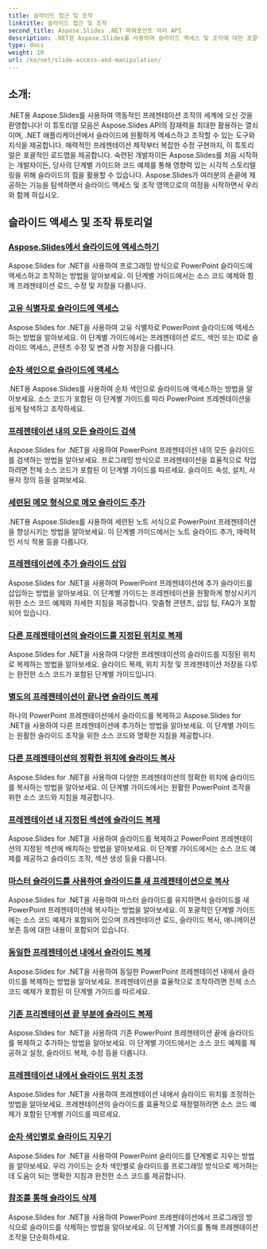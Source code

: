 ```yaml
---
title: 슬라이드 접근 및 조작
linktitle: 슬라이드 접근 및 조작
second_title: Aspose.Slides .NET 파워포인트 처리 API
description: .NET용 Aspose.Slides를 사용하여 슬라이드 액세스 및 조작에 대한 포괄적인 튜토리얼을 살펴보세요. 프로그래밍 방식으로 프레젠테이션을 생성, 수정 및 향상하는 방법을 알아보세요.
type: docs
weight: 10
url: /ko/net/slide-access-and-manipulation/
---
```

## 소개:

.NET용 Aspose.Slides를 사용하여 역동적인 프레젠테이션 조작의 세계에 오신 것을 환영합니다! 이 튜토리얼 모음은 Aspose.Slides API의 잠재력을 최대한 활용하는 열쇠이며, .NET 애플리케이션에서 슬라이드에 원활하게 액세스하고 조작할 수 있는 도구와 지식을 제공합니다. 매력적인 프레젠테이션 제작부터 복잡한 수정 구현까지, 이 튜토리얼은 포괄적인 로드맵을 제공합니다. 숙련된 개발자이든 Aspose.Slides를 처음 시작하는 개발자이든, 당사의 단계별 가이드와 코드 예제를 통해 영향력 있는 시각적 스토리텔링을 위해 슬라이드의 힘을 활용할 수 있습니다. Aspose.Slides가 여러분의 손끝에 제공하는 기능을 탐색하면서 슬라이드 액세스 및 조작 영역으로의 여정을 시작하면서 우리와 함께 하십시오.

## 슬라이드 액세스 및 조작 튜토리얼
### [Aspose.Slides에서 슬라이드에 액세스하기](./accessing-slides/)
Aspose.Slides for .NET을 사용하여 프로그래밍 방식으로 PowerPoint 슬라이드에 액세스하고 조작하는 방법을 알아보세요. 이 단계별 가이드에서는 소스 코드 예제와 함께 프레젠테이션 로드, 수정 및 저장을 다룹니다.
### [고유 식별자로 슬라이드에 액세스](./access-slide-by-id/)
Aspose.Slides for .NET을 사용하여 고유 식별자로 PowerPoint 슬라이드에 액세스하는 방법을 알아보세요. 이 단계별 가이드에서는 프레젠테이션 로드, 색인 또는 ID로 슬라이드 액세스, 콘텐츠 수정 및 변경 사항 저장을 다룹니다.
### [순차 색인으로 슬라이드에 액세스](./access-slide-by-index/)
.NET용 Aspose.Slides를 사용하여 순차 색인으로 슬라이드에 액세스하는 방법을 알아보세요. 소스 코드가 포함된 이 단계별 가이드를 따라 PowerPoint 프레젠테이션을 쉽게 탐색하고 조작하세요.
### [프레젠테이션 내의 모든 슬라이드 검색](./access-all-slides/)
Aspose.Slides for .NET을 사용하여 PowerPoint 프레젠테이션 내의 모든 슬라이드를 검색하는 방법을 알아보세요. 프로그래밍 방식으로 프레젠테이션을 효율적으로 작업하려면 전체 소스 코드가 포함된 이 단계별 가이드를 따르세요. 슬라이드 속성, 설치, 사용자 정의 등을 살펴보세요.
### [세련된 메모 형식으로 메모 슬라이드 추가](./add-notes-slide-with-notes-style/)
.NET용 Aspose.Slides를 사용하여 세련된 노트 서식으로 PowerPoint 프레젠테이션을 향상시키는 방법을 알아보세요. 이 단계별 가이드에서는 노트 슬라이드 추가, 매력적인 서식 적용 등을 다룹니다.
### [프레젠테이션에 추가 슬라이드 삽입](./add-slides/)
Aspose.Slides for .NET을 사용하여 PowerPoint 프레젠테이션에 추가 슬라이드를 삽입하는 방법을 알아보세요. 이 단계별 가이드는 프레젠테이션을 원활하게 향상시키기 위한 소스 코드 예제와 자세한 지침을 제공합니다. 맞춤형 콘텐츠, 삽입 팁, FAQ가 포함되어 있습니다.
### [다른 프레젠테이션의 슬라이드를 지정된 위치로 복제](./clone-slide-from-another-presentation-specified-position/)
Aspose.Slides for .NET을 사용하여 다양한 프레젠테이션의 슬라이드를 지정된 위치로 복제하는 방법을 알아보세요. 슬라이드 복제, 위치 지정 및 프레젠테이션 저장을 다루는 완전한 소스 코드가 포함된 단계별 가이드입니다.
### [별도의 프레젠테이션이 끝나면 슬라이드 복제](./clone-slide-end-of-another-presentation/)
하나의 PowerPoint 프레젠테이션에서 슬라이드를 복제하고 Aspose.Slides for .NET을 사용하여 다른 프레젠테이션에 추가하는 방법을 알아보세요. 이 단계별 가이드는 원활한 슬라이드 조작을 위한 소스 코드와 명확한 지침을 제공합니다.
### [다른 프레젠테이션의 정확한 위치에 슬라이드 복사](./clone-slide-to-specific-position-in-another-presentation/)
Aspose.Slides for .NET을 사용하여 다양한 프레젠테이션의 정확한 위치에 슬라이드를 복사하는 방법을 알아보세요. 이 단계별 가이드에서는 원활한 PowerPoint 조작을 위한 소스 코드와 지침을 제공합니다.
### [프레젠테이션 내 지정된 섹션에 슬라이드 복제](./clone-slide-into-specified-section/)
Aspose.Slides for .NET을 사용하여 슬라이드를 복제하고 PowerPoint 프레젠테이션의 지정된 섹션에 배치하는 방법을 알아보세요. 이 단계별 가이드에서는 소스 코드 예제를 제공하고 슬라이드 조작, 섹션 생성 등을 다룹니다.
### [마스터 슬라이드를 사용하여 슬라이드를 새 프레젠테이션으로 복사](./clone-slide-to-another-presentation-with-master/)
Aspose.Slides for .NET을 사용하여 마스터 슬라이드를 유지하면서 슬라이드를 새 PowerPoint 프레젠테이션에 복사하는 방법을 알아보세요. 이 포괄적인 단계별 가이드에는 소스 코드 예제가 포함되어 있으며 프레젠테이션 로드, 슬라이드 복사, 애니메이션 보존 등에 대한 내용이 포함되어 있습니다.
### [동일한 프레젠테이션 내에서 슬라이드 복제](./clone-slide-within-same-presentation/)
Aspose.Slides for .NET을 사용하여 동일한 PowerPoint 프레젠테이션 내에서 슬라이드를 복제하는 방법을 알아보세요. 프레젠테이션을 효율적으로 조작하려면 전체 소스 코드 예제가 포함된 이 단계별 가이드를 따르세요.
### [기존 프리젠테이션 끝 부분에 슬라이드 복제](./clone-slide-within-same-presentation-to-end/)
Aspose.Slides for .NET을 사용하여 기존 PowerPoint 프레젠테이션 끝에 슬라이드를 복제하고 추가하는 방법을 알아보세요. 이 단계별 가이드에서는 소스 코드 예제를 제공하고 설정, 슬라이드 복제, 수정 등을 다룹니다.
### [프레젠테이션 내에서 슬라이드 위치 조정](./change-slide-position/)
Aspose.Slides for .NET을 사용하여 프레젠테이션 내에서 슬라이드 위치를 조정하는 방법을 알아보세요. 프레젠테이션의 슬라이드를 효율적으로 재정렬하려면 소스 코드 예제가 포함된 단계별 가이드를 따르세요.
### [순차 색인별로 슬라이드 지우기](./remove-slide-using-index/)
Aspose.Slides for .NET을 사용하여 PowerPoint 슬라이드를 단계별로 지우는 방법을 알아보세요. 우리 가이드는 순차 색인별로 슬라이드를 프로그래밍 방식으로 제거하는 데 도움이 되는 명확한 지침과 완전한 소스 코드를 제공합니다.
### [참조를 통해 슬라이드 삭제](./remove-slide-using-reference/)
Aspose.Slides for .NET을 사용하여 PowerPoint 프레젠테이션에서 프로그래밍 방식으로 슬라이드를 삭제하는 방법을 알아보세요. 이 단계별 가이드를 통해 프레젠테이션 조작을 단순화하세요.